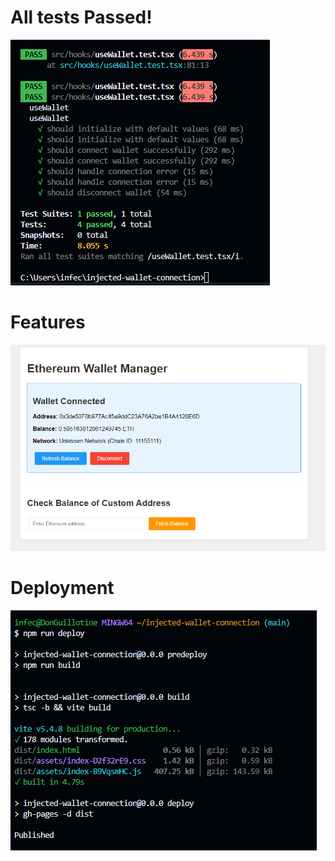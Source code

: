 # All tests Passed!

![alt text](image.png)

# Features

![alt text](image-1.png)

# Deployment

![alt text](image-2.png)